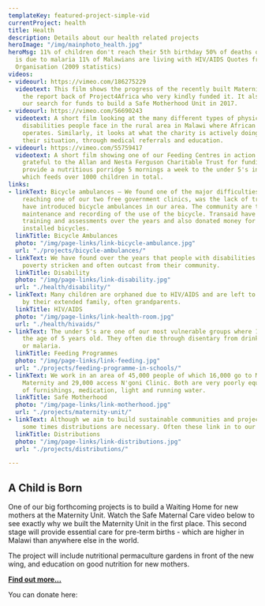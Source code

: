 ```yaml
---
templateKey: featured-project-simple-vid
currentProject: health
title: Health
description: Details about our health related projects
heroImage: "/img/mainphoto_health.jpg"
heroMsg: 11% of children don't reach their 5th birthday 50% of deaths of under 5's
  is due to malaria 11% of Malawians are living with HIV/AIDS Quotes from World Health
  Organisation (2009 statistics)
videos:
- videourl: https://vimeo.com/186275229
  videotext: This film shows the progress of the recently built Maternity Unit and
    the report back of Project4Africa who very kindly funded it. It also explains
    our search for funds to build a Safe Motherhood Unit in 2017.
- videourl: https://vimeo.com/56690243
  videotext: A short film looking at the many different types of physical and mental
    disabilities people face in the rural area in Malawi where African Vision Malawi
    operates. Similarly, it looks at what the charity is actively doing to improve
    their situation, through medical referrals and education.
- videourl: https://vimeo.com/55759417
  videotext: A short film showing one of our Feeding Centres in action. We are very
    grateful to the Allan and Nesta Ferguson Charitable Trust for funding this. We
    provide a nutritious porridge 5 mornings a week to the under 5's in our area,
    which feeds over 1000 children in total.
links:
- linkText: Bicycle ambulances — We found one of the major difficulties for people
    reaching one of our two free government clinics, was the lack of transport. We
    have introduced bicycle ambulances in our area. The community are trained on the
    maintenance and recording of the use of the bicycle. Transaid have helped with
    training and assessments over the years and also donated money for 2 of the latest
    installed bicycles.
  linkTitle: Bicycle Ambulances
  photo: "/img/page-links/link-bicycle-ambulance.jpg"
  url: "./projects/bicycle-ambulances/"
- linkText: We have found over the years that people with disabilities are the most
    poverty stricken and often outcast from their community.
  linkTitle: Disability
  photo: "/img/page-links/link-disability.jpg"
  url: "./health/disability/"
- linkText: Many children are orphaned due to HIV/AIDS and are left to be looked after
    by their extended family, often grandparents.
  linkTitle: HIV/AIDS
  photo: "/img/page-links/link-health-room.jpg"
  url: "./health/hivaids/"
- linkText: The under 5's are one of our most vulnerable groups where 11% never reach
    the age of 5 years old. They often die through disentary from drinking dirty water,
    or malaria.
  linkTitle: Feeding Programmes
  photo: "/img/page-links/link-feeding.jpg"
  url: "./projects/feeding-programme-in-schools/"
- linkText: We work in an area of 45,000 people of which 16,000 go to M'bang'ombe
    Maternity and 29,000 access N'goni Clinic. Both are very poorly equiped in terms
    of furnishings, medication, light and running water.
  linkTitle: Safe Motherhood
  photo: "/img/page-links/link-motherhood.jpg"
  url: "./projects/maternity-unit/"
- linkText: Although we aim to build sustainable communities and projects, unfortunately
    some times distributions are necessary. Often these link in to our health projects.
  linkTitle: Distributions
  photo: "/img/page-links/link-distributions.jpg"
  url: "./projects/distributions/"

---
```

## A Child is Born

One of our big forthcoming projects is to build a Waiting Home for new mothers at the Maternity Unit. Watch the Safe Maternal Care video below to see exactly why we built the Maternity Unit in the first place. This second stage will provide essential care for pre-term births - which are higher in Malawi than anywhere else in the world.

The project will include nutritional permaculture gardens in front of the new wing, and education on good nutrition for new mothers.

**[Find out more...](/health/a-child-is-born/)**

You can donate here: